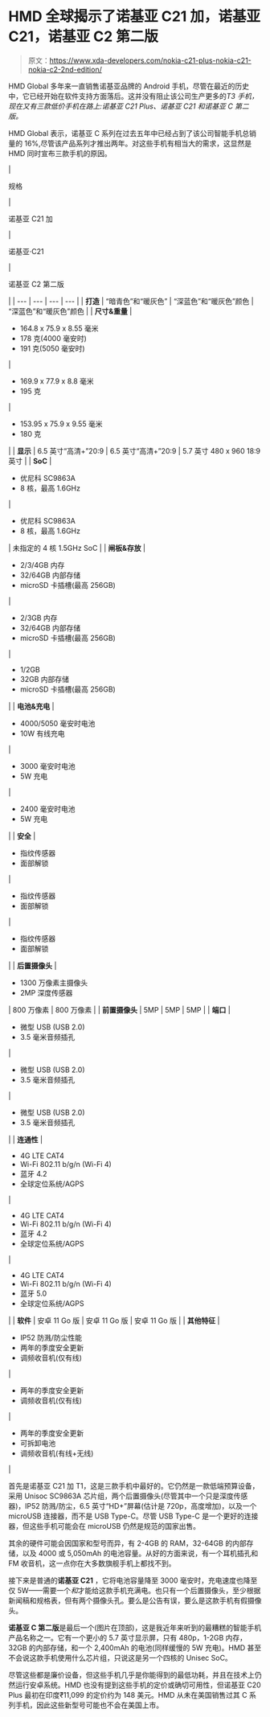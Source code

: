# HMD 全球揭示了诺基亚 C21 加，诺基亚 C21，诺基亚 C2 第二版

> 原文：<https://www.xda-developers.com/nokia-c21-plus-nokia-c21-nokia-c2-2nd-edition/>

HMD Global 多年来一直销售诺基亚品牌的 Android 手机，尽管在最近的历史中，它已经开始在软件支持方面落后。这并没有阻止该公司生产更多的*T3 手机，现在又有三款低价手机在路上:诺基亚 C21 Plus、诺基亚 C21 和诺基亚 C 第二版。*

HMD Global 表示，诺基亚 C 系列在过去五年中已经占到了该公司智能手机总销量的 16%,尽管该产品系列才推出两年。对这些手机有相当大的需求，这显然是 HMD 同时宣布三款手机的原因。

| 

规格

 | 

诺基亚 C21 加

 | 

诺基亚·C21

 | 

诺基亚 C2 第二版

 |
| --- | --- | --- | --- |
| **打造** | “暗青色”和“暖灰色” | “深蓝色”和“暖灰色”颜色 | “深蓝色”和“暖灰色”颜色 |
| **尺寸&重量** | 

*   164.8 x 75.9 x 8.55 毫米
*   178 克(4000 毫安时)
*   191 克(5050 毫安时)

 | 

*   169.9 x 77.9 x 8.8 毫米
*   195 克

 | 

*   153.95 x 75.9 x 9.55 毫米
*   180 克

 |
| **显示** | 6.5 英寸“高清+”20:9 | 6.5 英寸“高清+”20:9 | 5.7 英寸 480 x 960 18:9 英寸 |
| **SoC** | 

*   优尼科 SC9863A
*   8 核，最高 1.6GHz

 | 

*   优尼科 SC9863A
*   8 核，最高 1.6GHz

 | 未指定的 4 核 1.5GHz SoC |
| **闸板&存放** | 

*   2/3/4GB 内存
*   32/64GB 内部存储
*   microSD 卡插槽(最高 256GB)

 | 

*   2/3GB 内存
*   32/64GB 内部存储
*   microSD 卡插槽(最高 256GB)

 | 

*   1/2GB
*   32GB 内部存储
*   microSD 卡插槽(最高 256GB)

 |
| **电池&充电** | 

*   4000/5050 毫安时电池
*   10W 有线充电

 | 

*   3000 毫安时电池
*   5W 充电

 | 

*   2400 毫安时电池
*   5W 充电

 |
| **安全** | 

*   指纹传感器
*   面部解锁

 | 

*   指纹传感器
*   面部解锁

 | 

*   指纹传感器
*   面部解锁

 |
| **后置摄像头** | 

*   1300 万像素主摄像头
*   2MP 深度传感器

 | 800 万像素 | 800 万像素 |
| **前置摄像头** | 5MP | 5MP | 5MP |
| **端口** | 

*   微型 USB (USB 2.0)
*   3.5 毫米音频插孔

 | 

*   微型 USB (USB 2.0)
*   3.5 毫米音频插孔

 | 

*   微型 USB (USB 2.0)
*   3.5 毫米音频插孔

 |
| **连通性** | 

*   4G LTE CAT4
*   Wi-Fi 802.11 b/g/n (Wi-Fi 4)
*   蓝牙 4.2
*   全球定位系统/AGPS

 | 

*   4G LTE CAT4
*   Wi-Fi 802.11 b/g/n (Wi-Fi 4)
*   蓝牙 4.2
*   全球定位系统/AGPS

 | 

*   4G LTE CAT4
*   Wi-Fi 802.11 b/g/n (Wi-Fi 4)
*   蓝牙 5.0
*   全球定位系统/AGPS

 |
| **软件** | 安卓 11 Go 版 | 安卓 11 Go 版 | 安卓 11 Go 版 |
| **其他特征** | 

*   IP52 防溅/防尘性能
*   两年的季度安全更新
*   调频收音机(仅有线)

 | 

*   两年的季度安全更新
*   调频收音机(仅有线)

 | 

*   两年的季度安全更新
*   可拆卸电池
*   调频收音机(有线+无线)

 |

首先是诺基亚 C21 加 T1，这是三款手机中最好的。它仍然是一款低端预算设备，采用 Unisoc SC9863A 芯片组，两个后置摄像头(尽管其中一个只是深度传感器)，IP52 防溅/防尘，6.5 英寸“HD+”屏幕(估计是 720p，高度增加)，以及一个 microUSB 连接器，而不是 USB Type-C。尽管 USB Type-C 是一个更好的连接器，但这些手机可能会在 microUSB 仍然是规范的国家出售。

其余的硬件可能会因国家和型号而异，有 2-4GB 的 RAM，32-64GB 的内部存储，以及 4000 或 5,050mAh 的电池容量。从好的方面来说，有一个耳机插孔和 FM 收音机，这一点你在大多数旗舰手机上都找不到。

接下来是普通的**诺基亚 C21** ，它将电池容量降至 3000 毫安时，充电速度也降至仅 5W——需要一个*和*才能给这款手机充满电。也只有一个后置摄像头，至少根据新闻稿和规格表，但有两个摄像头孔。要么是公告有误，要么是这款手机有假摄像头。

**诺基亚 C 第二版**是最后一个(图片在顶部)，这是我近年来听到的最糟糕的智能手机产品名称之一。它有一个更小的 5.7 英寸显示屏，只有 480p，1-2GB 内存，32GB 的内部存储，和一个 2,400mAh 的电池(同样缓慢的 5W 充电)。HMD 甚至不会说这款手机使用什么芯片组，只说这是另一个四核的 Unisec SoC。

尽管这些都是廉价设备，但这些手机几乎是你能得到的最低功耗，并且在技术上仍然运行安卓系统。HMD 也没有提到这些手机的定价或确切可用性，但诺基亚 C20 Plus 最初在印度₹11,099 的定价约为 148 美元。HMD 从未在美国销售过其 C 系列手机，因此这些新型号可能也不会在美国上市。